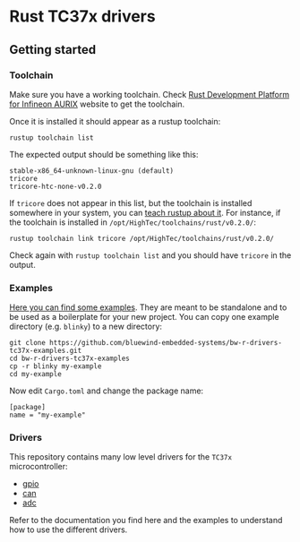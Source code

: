 # Rust TC37x drivers

## Getting started

### Toolchain

Make sure you have a working toolchain. Check [Rust
Development Platform for Infineon AURIX](https://hightec-rt.com/en/rust) website to get the toolchain.

Once it is installed it should appear as a rustup toolchain:

```
rustup toolchain list
```

The expected output should be something like this:

```
stable-x86_64-unknown-linux-gnu (default)
tricore
tricore-htc-none-v0.2.0
```

If `tricore` does not appear in this list, but the toolchain is installed
somewhere in your system, you can [teach rustup about
it](https://rust-lang.github.io/rustup/concepts/toolchains.html#custom-toolchains).
For instance, if the toolchain is installed in
`/opt/HighTec/toolchains/rust/v0.2.0/`:

```
rustup toolchain link tricore /opt/HighTec/toolchains/rust/v0.2.0/
```

Check again with `rustup toolchain list` and you should have `tricore` in the output.

### Examples

[Here you can find some
examples](https://github.com/bluewind-embedded-systems/bw-r-drivers-tc37x-examples).
They are meant to be standalone and to be used as a boilerplate for your new
project. You can copy one example directory (e.g. `blinky`) to a new directory:

```
git clone https://github.com/bluewind-embedded-systems/bw-r-drivers-tc37x-examples.git
cd bw-r-drivers-tc37x-examples
cp -r blinky my-example
cd my-example
```

Now edit `Cargo.toml` and change the package name:

```
[package]
name = "my-example"
```

### Drivers

This repository contains many low level drivers for the `TC37x` microcontroller:

- [gpio](gpio)
- [can](can)
- [adc](adc)

Refer to the documentation you find here and the examples to understand how to
use the different drivers.
